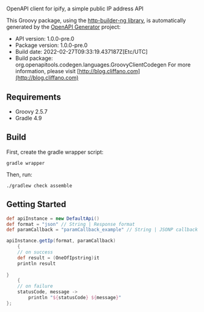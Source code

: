 # 

OpenAPI client for ipify, a simple public IP address API

This Groovy package, using the [http-builder-ng library](https://http-builder-ng.github.io/http-builder-ng/), is automatically generated by the [OpenAPI Generator](https://openapi-generator.tech) project:

- API version: 1.0.0-pre.0
- Package version: 1.0.0-pre.0
- Build date: 2022-02-27T09:33:19.437187Z[Etc/UTC]
- Build package: org.openapitools.codegen.languages.GroovyClientCodegen
For more information, please visit [http://blog.cliffano.com](http://blog.cliffano.com)

## Requirements

* Groovy 2.5.7
* Gradle 4.9

## Build

First, create the gradle wrapper script:

```
gradle wrapper
```

Then, run:

```
./gradlew check assemble
```

## Getting Started


```groovy
def apiInstance = new DefaultApi()
def format = "json" // String | Response format
def paramCallback = "paramCallback_example" // String | JSONP callback function name

apiInstance.getIp(format, paramCallback)
    {
    // on success
    def result = (OneOfIpstring)it
    println result
    
}
    {
    // on failure
    statusCode, message ->
        println "${statusCode} ${message}"
};
```

